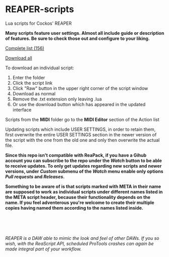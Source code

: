# REAPER-scripts
Lua scripts for Cockos' REAPER 

**Many scripts feature user settings. Almost all include guide or description of features. Be sure to check those out and configure to your liking.**

[Complete list (156)](https://github.com/Buy-One/REAPER-scripts/wiki/SCRIPT-LIST)

[Download all](https://github.com/Buy-One/REAPER-scripts/archive/refs/heads/main.zip)

To download an individual script:
1. Enter the folder
2. Click the script link
3. Click "Raw" button in the upper right corner of the script window
4. Download as normal
5. Remove the .txt extension only leaving .lua
6. Or use the download button which has appeared in the updated interface


Scripts from the **MIDI** folder go to the **MIDI Editor** section of the Action list  

Updating scripts which include USER SETTINGS, in order to retain them, first overwrite the entire USER SETTINGS section in the newer version of the script with the one from the old one and only then overwrite the actual file.

**Since this repo isn't compatible with ReaPack, if you have a Gihub account you can subscribe to the repo under the *Watch* button to be able to receive updates. To only get updates regarding new scripts and newer versions, under *Custom* submenu of the *Watch* menu enable only options *Pull requests* and *Releases*.** 

**Something to be aware of is that scripts marked with META in their name are supposed to work as individual scripts under different names listed in the META script header, because their functionality depends on the name. If you feel adventerous you're welcome to create their multiple copies having named them according to the names listed inside.** 

  
</br>
</br>
</br>

_REAPER is a DAW able to mimic the look and feel of other DAWs. If you so wish, with the ReaScript API, scheduled ProTools crashes can again be made integral part of your workflow._

